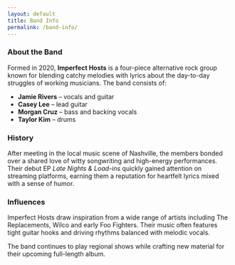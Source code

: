 ```yaml
---
layout: default
title: Band Info
permalink: /band-info/
---
```


### About the Band

Formed in 2020, **Imperfect Hosts** is a four-piece alternative rock group known for blending catchy melodies with lyrics about the day-to-day struggles of working musicians. The band consists of:

- **Jamie Rivers** – vocals and guitar
- **Casey Lee** – lead guitar
- **Morgan Cruz** – bass and backing vocals
- **Taylor Kim** – drums

### History

After meeting in the local music scene of Nashville, the members bonded over a shared love of witty songwriting and high-energy performances. Their debut EP *Late Nights & Load-ins* quickly gained attention on streaming platforms, earning them a reputation for heartfelt lyrics mixed with a sense of humor.

### Influences

Imperfect Hosts draw inspiration from a wide range of artists including The Replacements, Wilco and early Foo Fighters. Their music often features tight guitar hooks and driving rhythms balanced with melodic vocals.

The band continues to play regional shows while crafting new material for their upcoming full-length album.
